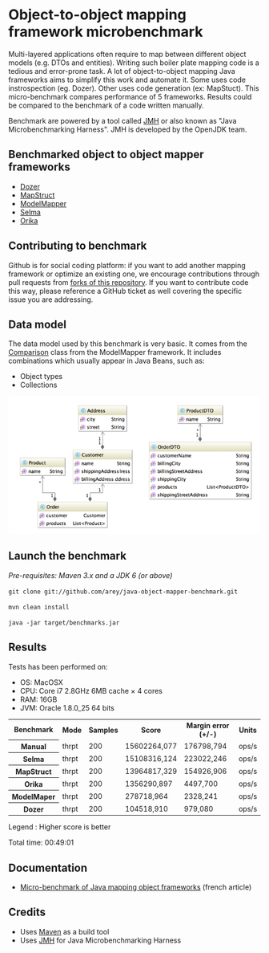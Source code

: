 # Object-to-object mapping framework microbenchmark #

Multi-layered applications often require to map between different object models (e.g. DTOs and entities). 
Writing such boiler plate mapping code is a tedious and error-prone task.
A lot of object-to-object mapping Java frameworks aims to simplify this work and automate it.
Some uses code instrospection (eg. Dozer). Other uses code generation (ex: MapStuct).
This micro-benchmark compares performance of 5 frameworks. Results could be compared to the benchmark of a code written manually. 

Benchmark are powered by a tool called [JMH](http://openjdk.java.net/projects/code-tools/jmh/) or also known as "Java Microbenchmarking Harness".
JMH is developed by the OpenJDK team. 

## Benchmarked object to object mapper frameworks ##

- [Dozer](https://github.com/DozerMapper/dozer)
- [MapStruct](http://mapstruct.org/)
- [ModelMapper](http://modelmapper.org/)
- [Selma](http://www.selma-java.org/)
- [Orika](https://github.com/orika-mapper/orika)

## Contributing to benchmark ##


Github is for social coding platform: if you want to add another mapping framework or optimize an existing one, we encourage contributions through pull requests from [forks of this repository](http://help.github.com/forking/). If you want to contribute code this way, please reference a GitHub ticket as well covering the specific issue you are addressing.


## Data model ##

The data model used by this benchmark is very basic. It comes from the [Comparison](https://github.com/jhalterman/modelmapper/blob/master/core/src/test/java/org/modelmapper/performance/Comparison.java) class from the ModelMapper framework.
It includes combinations which usually appear in Java Beans, such as:

* Object types
* Collections

![Data model UML diagram](/model.png)

## Launch the benchmark ##

_Pre-requisites: Maven 3.x and a JDK 6 (or above)_

``git clone git://github.com/arey/java-object-mapper-benchmark.git``

``mvn clean install``

``java -jar target/benchmarks.jar``

## Results ##

Tests has been performed on:

* OS: MacOSX
* CPU: Core i7 2.8GHz 6MB cache × 4 cores
* RAM: 16GB
* JVM: Oracle 1.8.0_25 64 bits

<table>
    <tr>
        <th>Benchmark</th><th>Mode</th><th>Samples</th><th>Score</th><th>Margin error (+/-)</th><th>Units</th>
    </tr>
    <tr>
        <th>Manual</th><td>thrpt</td><td>200</td><td>15602264,077</td><td>176798,794</td><td>ops/s</td>
    </tr>
    <tr>
        <th>Selma</th><td>thrpt</td><td>200</td><td>15108316,124</td><td>223022,246</td><td>ops/s</td>
    </tr>
    <tr>        
        <th>MapStruct</th><td>thrpt</td><td>200</td><td>13964817,329</td><td>154926,906</td><td>ops/s</td>
    </tr>
    <tr>
        <th>Orika</th><td>thrpt</td><td>200</td><td>1356290,897</td><td>4497,700</td><td>ops/s</td>
    </tr>
    <tr>       
        <th>ModelMaper</th><td>thrpt</td><td>200</td><td>278718,964</td><td>2328,241</td><td>ops/s</td>
    </tr>
    <tr>
        <th>Dozer</th><td>thrpt</td><td>200</td><td>104518,910</td><td>979,080</td><td>ops/s</td>
    </tr>
</table>

Legend : Higher score is better

Total time: 00:49:01

## Documentation ##

* [Micro-benchmark of Java mapping object frameworks](http://javaetmoi.com/2015/09/benchmark-frameworks-java-mapping-objet/) (french article)


## Credits ##

* Uses [Maven](http://maven.apache.org/) as a build tool
* Uses [JMH](http://openjdk.java.net/projects/code-tools/jmh/) for Java Microbenchmarking Harness